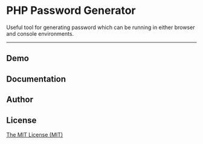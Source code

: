 PHP Password Generator
======================

Useful tool for generating password which can be running in either browser and console environments.

----------------------

Demo
----------------------


Documentation
----------------------


Author
----------------------


License
----------------------
[The MIT License (MIT)](LICENSE.md)
